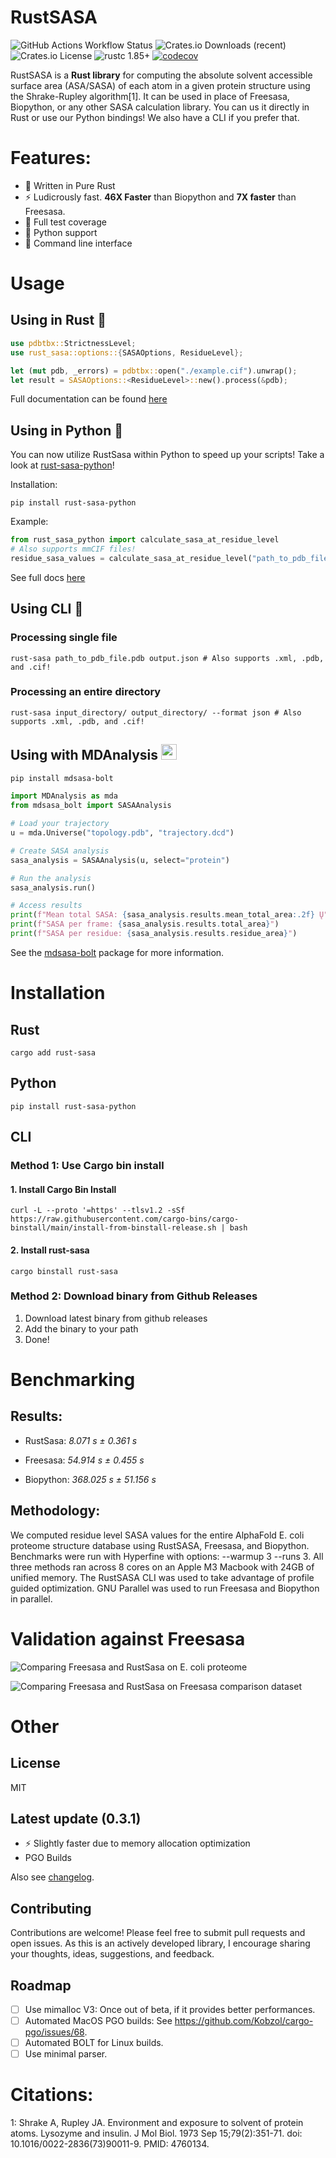 # RustSASA
![GitHub Actions Workflow Status](https://img.shields.io/github/actions/workflow/status/maxall41/RustSASA/rust.yml)
![Crates.io Downloads (recent)](https://img.shields.io/crates/dr/rust-sasa)
![Crates.io License](https://img.shields.io/crates/l/rust-sasa)
![rustc 1.85+](https://img.shields.io/badge/msrv-rustc_1.85+-red.svg)
[![codecov](https://codecov.io/github/maxall41/rustsasa/graph/badge.svg?token=SHM6RRMKSL)](https://codecov.io/github/maxall41/rustsasa)

RustSASA is a **Rust library** for computing the absolute solvent accessible surface area (ASA/SASA) of each atom in a given protein structure using the Shrake-Rupley algorithm[1]. It can be used in place of Freesasa, Biopython, or any other SASA calculation library. You can us it directly in Rust or use our Python bindings! We also have a CLI if you prefer that.

# Features:
- 🦀 Written in Pure Rust
- ⚡️ Ludicrously fast. **46X Faster** than Biopython and **7X faster** than Freesasa.
- 🧪 Full test coverage
- 🐍 Python support
- 🤖 Command line interface

# Usage

## Using in Rust 🦀

```rust
use pdbtbx::StrictnessLevel;
use rust_sasa::options::{SASAOptions, ResidueLevel};

let (mut pdb, _errors) = pdbtbx::open("./example.cif").unwrap();
let result = SASAOptions::<ResidueLevel>::new().process(&pdb);

```
Full documentation can be found [here](https://docs.rs/rust-sasa/latest/rust_sasa/)

## Using in Python 🐍

You can now utilize RustSasa within Python to speed up your scripts! Take a look at [rust-sasa-python](https://github.com/maxall41/rust-sasa-python)!

Installation:
```
pip install rust-sasa-python
```
Example:
```python
from rust_sasa_python import calculate_sasa_at_residue_level
# Also supports mmCIF files!
residue_sasa_values = calculate_sasa_at_residue_level("path_to_pdb_file.pdb")
```
See full docs [here](https://github.com/maxall41/rust-sasa-python/blob/main/DOCS.md)

## Using CLI 🤖

### Processing single file

```
rust-sasa path_to_pdb_file.pdb output.json # Also supports .xml, .pdb, and .cif!
```

### Processing an entire directory

```
rust-sasa input_directory/ output_directory/ --format json # Also supports .xml, .pdb, and .cif!
```


## Using with MDAnalysis <img src="https://github.com/maxall41/RustSASA/blob/radical/imgs/mdanalysis-logo.png" width="25" height="25">

```bash
pip install mdsasa-bolt
```

```python
import MDAnalysis as mda
from mdsasa_bolt import SASAAnalysis

# Load your trajectory
u = mda.Universe("topology.pdb", "trajectory.dcd")

# Create SASA analysis
sasa_analysis = SASAAnalysis(u, select="protein")

# Run the analysis
sasa_analysis.run()

# Access results
print(f"Mean total SASA: {sasa_analysis.results.mean_total_area:.2f} Ų")
print(f"SASA per frame: {sasa_analysis.results.total_area}")
print(f"SASA per residue: {sasa_analysis.results.residue_area}")
```

See the [mdsasa-bolt](https://github.com/maxall41/mdsasa-bolt) package for more information.

# Installation

## Rust

```
cargo add rust-sasa
```

## Python

```console
pip install rust-sasa-python
```

## CLI

### Method 1: Use Cargo bin install

#### 1. Install Cargo Bin Install
```console
curl -L --proto '=https' --tlsv1.2 -sSf https://raw.githubusercontent.com/cargo-bins/cargo-binstall/main/install-from-binstall-release.sh | bash
```

#### 2. Install rust-sasa
```console
cargo binstall rust-sasa
```

### Method 2: Download binary from Github Releases

1. Download latest binary from github releases
2. Add the binary to your path
3. Done!

# Benchmarking

## Results:

- RustSasa: *8.071 s ±  0.361 s*

- Freesasa: *54.914 s ±  0.455 s*

- Biopython: *368.025 s ± 51.156 s*

## Methodology:

We computed residue level SASA values for the entire AlphaFold E. coli proteome structure database using RustSASA, Freesasa, and Biopython. Benchmarks were run with Hyperfine with options: --warmup 3 --runs 3. All three methods ran across 8 cores on an Apple M3 Macbook with 24GB of unified memory. The RustSASA CLI was used to take advantage of profile guided optimization. GNU Parallel was used to run Freesasa and Biopython in parallel.


# Validation against Freesasa

![Comparing Freesasa and RustSasa on E. coli proteome](https://github.com/maxall41/RustSASA/blob/main/imgs/sasa_chain_comparison_E_coli.svg)


![Comparing Freesasa and RustSasa on Freesasa comparison dataset](https://github.com/maxall41/RustSASA/blob/main/imgs/sasa_chain_comparison_freesasa_ds.svg)

# Other

## License
MIT

## Latest update (0.3.1)

- ⚡️ Slightly faster due to memory allocation optimization
- PGO Builds

Also see [changelog](https://github.com/maxall41/rustsasa/blob/master/CHANGELOG.md).

## Contributing

Contributions are welcome! Please feel free to submit pull requests and open issues. As this is an actively developed library, I encourage sharing your thoughts, ideas, suggestions, and feedback.

## Roadmap

- [ ] Use mimalloc V3: Once out of beta, if it provides better performances.
- [ ] Automated MacOS PGO builds: See https://github.com/Kobzol/cargo-pgo/issues/68.
- [ ] Automated BOLT for Linux builds.
- [ ] Use minimal parser.

# Citations:
1: Shrake A, Rupley JA. Environment and exposure to solvent of protein atoms. Lysozyme and insulin. J Mol Biol. 1973 Sep 15;79(2):351-71. doi: 10.1016/0022-2836(73)90011-9. PMID: 4760134.
